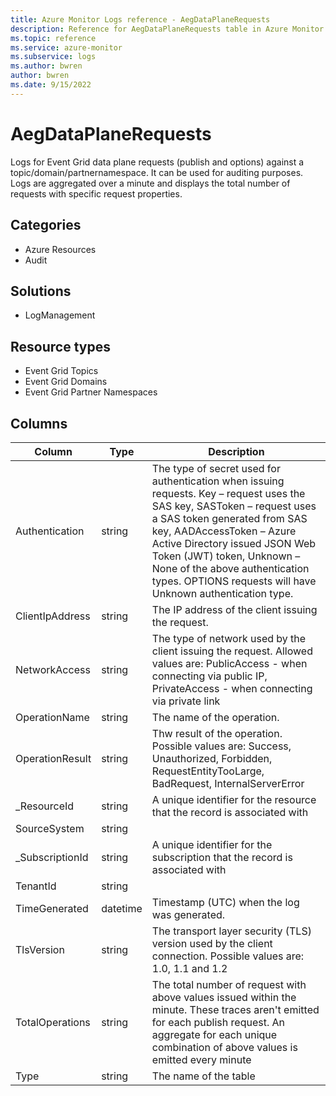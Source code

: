 ```yaml
---
title: Azure Monitor Logs reference - AegDataPlaneRequests
description: Reference for AegDataPlaneRequests table in Azure Monitor Logs.
ms.topic: reference
ms.service: azure-monitor
ms.subservice: logs
ms.author: bwren
author: bwren
ms.date: 9/15/2022
---
```


# AegDataPlaneRequests

 Logs for Event Grid data plane requests (publish and options) against a topic/domain/partnernamespace. It can be used for auditing purposes. Logs are aggregated over a minute and displays the total number of requests with specific request properties.

## Categories

- Azure Resources
- Audit
## Solutions

- LogManagement
## Resource types

- Event Grid Topics
- Event Grid Domains
- Event Grid Partner Namespaces




## Columns

| Column | Type | Description |
| --- | --- | --- |
| Authentication | string | The type of secret used for authentication when issuing requests. Key – request uses the SAS key, SASToken – request uses a SAS token generated from SAS key, AADAccessToken – Azure Active Directory issued JSON Web Token (JWT) token, Unknown – None of the above authentication types. OPTIONS requests will have Unknown authentication type. |
| ClientIpAddress | string | The IP address of the client issuing the request. |
| NetworkAccess | string | The type of network used by the client issuing the request. Allowed values are: PublicAccess - when connecting via public IP, PrivateAccess - when connecting via private link |
| OperationName | string | The name of the operation. |
| OperationResult | string | Thw result of the operation. Possible values are: Success, Unauthorized, Forbidden, RequestEntityTooLarge, BadRequest, InternalServerError |
| _ResourceId | string | A unique identifier for the resource that the record is associated with |
| SourceSystem | string |  |
| _SubscriptionId | string | A unique identifier for the subscription that the record is associated with |
| TenantId | string |  |
| TimeGenerated | datetime | Timestamp (UTC) when the log was generated. |
| TlsVersion | string | The transport layer security (TLS) version used by the client connection. Possible values are: 1.0, 1.1 and 1.2 |
| TotalOperations | string | The total number of request with above values issued within the minute. These traces aren't emitted for each publish request. An aggregate for each unique combination of above values is emitted every minute |
| Type | string | The name of the table |
